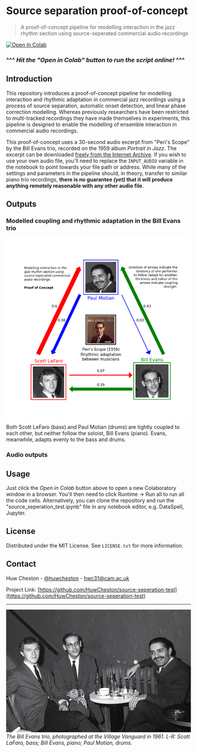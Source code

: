 
# Source separation proof-of-concept

> A proof-of-concept pipeline for modelling interaction in the jazz rhythm section using source-seperated commercial audio recordings

<a target="_blank" href="https://colab.research.google.com/github/HuwCheston/source-seperation-test/blob/main/source_seperation_test.ipynb">
  <img src="https://colab.research.google.com/assets/colab-badge.svg" alt="Open In Colab"/>
</a>

### ^^^ *Hit the "Open in Colab" button to run the script online!* ^^^

## Introduction
This repository introduces a proof-of-concept pipeline for modelling interaction and rhythmic adaptation in commercial jazz recordings using a process of source separation, automatic onset detection, and linear phase correction modelling.  Whereas previously researchers have been restricted to multi-tracked recordings they have made themselves in experiments, this pipeline is designed to enable the modelling of ensemble interaction in commercial audio recordings.  

This proof-of-concept uses a 30-second audio excerpt from "Peri's Scope" by the Bill Evans trio, recorded on the 1959 album *Portrait in Jazz*. The excerpt can be downloaded [freely from the Internet Archive](https://archive.org/download/cd_portrait-in-jazz_bill-evans-trio/disc1/06.%20Bill%20Evans%20Trio%20-%20Peri%27s%20Scope_sample.mp3). If you wish to use your own audio file, you'll need to replace the `INPUT_AUDIO` variable in the notebook to point towards your file path or address. While many of the settings and parameters in the pipeline should, in theory, transfer to similar piano trio recordings, **there is no guarantee *(yet)* that it will produce anything remotely reasonable with any other audio file**.

<audio src='https://archive.org/download/cd_portrait-in-jazz_bill-evans-trio/disc1/06.%20Bill%20Evans%20Trio%20-%20Peri%27s%20Scope_sample.mp3'/></audio>

## Outputs
### Modelled coupling and rhythmic adaptation in the Bill Evans trio
![Modelled coupling](https://raw.githubusercontent.com/HuwCheston/source-seperation-test/main/output/modelled_coupling.png "Modelled coupling in Peri's Scope")
Both Scott LeFaro (bass) and Paul Motian (drums) are tightly coupled to each other, but neither follow the soloist, Bill Evans (piano). Evans, meanwhile, adapts evenly to the bass and drums.

### Audio outputs

## Usage
Just click the *Open in Colab* button above to open a new Colaboratory window in a browser. You'll then need to click Runtime -> Run all to run all the code cells. Alternatively, you can clone the repository and run the "source_seperation_test.ipynb" file in any notebook editor, e.g. DataSpell, Jupyter.

## License
Distributed under the MIT License. See `LICENSE.txt` for more information.

## Contact
Huw Cheston - [@huwcheston](https://twitter.com/huwcheston) - hwc31@cam.ac.uk

Project Link: [https://github.com/HuwCheston/source-seperation-test](https://github.com/HuwCheston/source-seperation-test)

---
![Bill Evans trio](https://raw.githubusercontent.com/HuwCheston/source-seperation-test/main/assets/be_trio.jpg "Bill Evans trio")
*The Bill Evans trio, photographed at the Village Vanguard in 1961. L-R: Scott LaFaro, bass; Bill Evans, piano; Paul Motian, drums.*